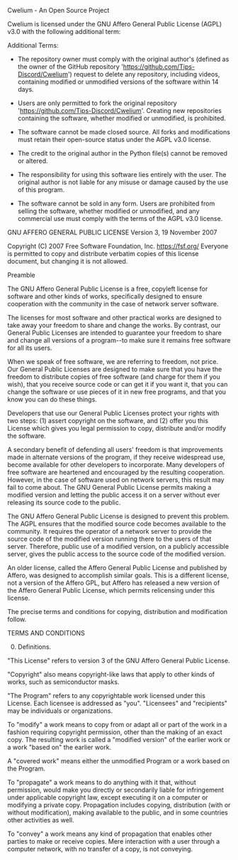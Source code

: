 Cwelium - An Open Source Project

Cwelium is licensed under the GNU Affero General Public License (AGPL) v3.0 with the following additional term:

Additional Terms:
- The repository owner must comply with the original author's (defined as the owner of the GitHub repository 'https://github.com/Tips-Discord/Cwelium') request to delete any repository, including videos, containing modified or unmodified versions of the software within 14 days.

- Users are only permitted to fork the original repository 'https://github.com/Tips-Discord/Cwelium'. Creating new repositories containing the software, whether modified or unmodified, is prohibited.

- The software cannot be made closed source. All forks and modifications must retain their open-source status under the AGPL v3.0 license.

- The credit to the original author in the Python file(s) cannot be removed or altered.

- The responsibility for using this software lies entirely with the user. The original author is not liable for any misuse or damage caused by the use of this program.

- The software cannot be sold in any form. Users are prohibited from selling the software, whether modified or unmodified, and any commercial use must comply with the terms of the AGPL v3.0 license.

GNU AFFERO GENERAL PUBLIC LICENSE
Version 3, 19 November 2007

Copyright (C) 2007 Free Software Foundation, Inc. <https://fsf.org/>
Everyone is permitted to copy and distribute verbatim copies
of this license document, but changing it is not allowed.

Preamble

The GNU Affero General Public License is a free, copyleft license for
software and other kinds of works, specifically designed to ensure
cooperation with the community in the case of network server software.

The licenses for most software and other practical works are designed
to take away your freedom to share and change the works.  By contrast,
our General Public Licenses are intended to guarantee your freedom to
share and change all versions of a program--to make sure it remains free
software for all its users.

When we speak of free software, we are referring to freedom, not
price.  Our General Public Licenses are designed to make sure that you
have the freedom to distribute copies of free software (and charge for
them if you wish), that you receive source code or can get it if you
want it, that you can change the software or use pieces of it in new
free programs, and that you know you can do these things.

Developers that use our General Public Licenses protect your rights
with two steps: (1) assert copyright on the software, and (2) offer
you this License which gives you legal permission to copy, distribute
and/or modify the software.

A secondary benefit of defending all users' freedom is that
improvements made in alternate versions of the program, if they
receive widespread use, become available for other developers to
incorporate.  Many developers of free software are heartened and
encouraged by the resulting cooperation.  However, in the case of
software used on network servers, this result may fail to come about.
The GNU General Public License permits making a modified version and
letting the public access it on a server without ever releasing its
source code to the public.

The GNU Affero General Public License is designed to prevent this
problem.  The AGPL ensures that the modified source code becomes
available to the community.  It requires the operator of a network
server to provide the source code of the modified version running
there to the users of that server.  Therefore, public use of a
modified version, on a publicly accessible server, gives the public
access to the source code of the modified version.

An older license, called the Affero General Public License and
published by Affero, was designed to accomplish similar goals.  This is
a different license, not a version of the Affero GPL, but Affero has
released a new version of the Affero General Public License, which
permits relicensing under this license.

The precise terms and conditions for copying, distribution and
modification follow.

TERMS AND CONDITIONS

0. Definitions.

"This License" refers to version 3 of the GNU Affero General Public
License.

"Copyright" also means copyright-like laws that apply to other kinds of
works, such as semiconductor masks.

"The Program" refers to any copyrightable work licensed under this
License.  Each licensee is addressed as "you".  "Licensees" and
"recipients" may be individuals or organizations.

To "modify" a work means to copy from or adapt all or part of the work
in a fashion requiring copyright permission, other than the making of an
exact copy.  The resulting work is called a "modified version" of the
earlier work or a work "based on" the earlier work.

A "covered work" means either the unmodified Program or a work based
on the Program.

To "propagate" a work means to do anything with it that, without
permission, would make you directly or secondarily liable for
infringement under applicable copyright law, except executing it on a
computer or modifying a private copy.  Propagation includes copying,
distribution (with or without modification), making available to the
public, and in some countries other activities as well.

To "convey" a work means any kind of propagation that enables other
parties to make or receive copies.  Mere interaction with a user
through a computer network, with no transfer of a copy, is not
conveying.
